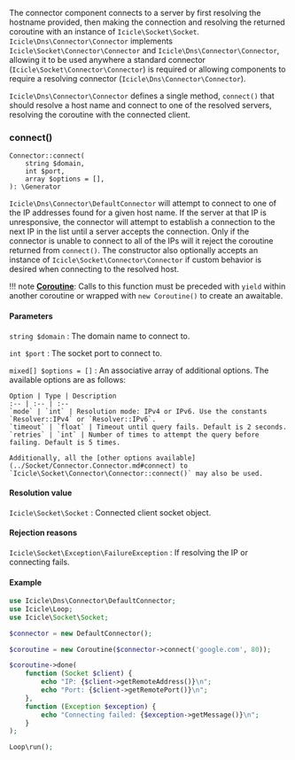 The connector component connects to a server by first resolving the hostname provided, then making the connection and resolving the returned coroutine with an instance of `Icicle\Socket\Socket`. `Icicle\Dns\Connector\Connector` implements `Icicle\Socket\Connector\Connector` and `Icicle\Dns\Connector\Connector`, allowing it to be used anywhere a standard connector (`Icicle\Socket\Connector\Connector`) is required or allowing components to require a resolving connector (`Icicle\Dns\Connector\Connector`).

`Icicle\Dns\Connector\Connector` defines a single method, `connect()` that should resolve a host name and connect to one of the resolved servers, resolving the coroutine with the connected client.

### connect()

    Connector::connect(
        string $domain,
        int $port,
        array $options = [],
    ): \Generator

`Icicle\Dns\Connector\DefaultConnector` will attempt to connect to one of the IP addresses found for a given host name. If the server at that IP is unresponsive, the connector will attempt to establish a connection to the next IP in the list until a server accepts the connection. Only if the connector is unable to connect to all of the IPs will it reject the coroutine returned from `connect()`. The constructor also optionally accepts an instance of `Icicle\Socket\Connector\Connector` if custom behavior is desired when connecting to the resolved host.

!!! note
    [**Coroutine**](../../manual/coroutines.md): Calls to this function must be preceded with `yield` within another coroutine or wrapped with `new Coroutine()` to create an awaitable.

#### Parameters
`string $domain`
:   The domain name to connect to.

`int $port`
:   The socket port to connect to.

`mixed[] $options = []`
:   An associative array of additional options. The available options are as follows:

    Option | Type | Description
    :-- | :-- | :--
    `mode` | `int` | Resolution mode: IPv4 or IPv6. Use the constants `Resolver::IPv4` or `Resolver::IPv6`.
    `timeout` | `float` | Timeout until query fails. Default is 2 seconds.
    `retries` | `int` | Number of times to attempt the query before failing. Default is 5 times.

    Additionally, all the [other options available](../Socket/Connector.Connector.md#connect) to `Icicle\Socket\Connector\Connector::connect()` may also be used.

#### Resolution value
`Icicle\Socket\Socket`
:   Connected client socket object.

#### Rejection reasons
`Icicle\Socket\Exception\FailureException`
:   If resolving the IP or connecting fails.


#### Example

```php
use Icicle\Dns\Connector\DefaultConnector;
use Icicle\Loop;
use Icicle\Socket\Socket;

$connector = new DefaultConnector();

$coroutine = new Coroutine($connector->connect('google.com', 80));

$coroutine->done(
    function (Socket $client) {
        echo "IP: {$client->getRemoteAddress()}\n";
        echo "Port: {$client->getRemotePort()}\n";
    },
    function (Exception $exception) {
        echo "Connecting failed: {$exception->getMessage()}\n";
    }
);

Loop\run();
```
